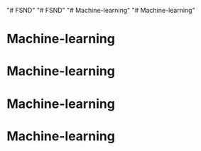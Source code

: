 "# FSND" 
"# FSND" 
"# Machine-learning" 
"# Machine-learning" 
# Machine-learning
# Machine-learning
# Machine-learning
# Machine-learning
